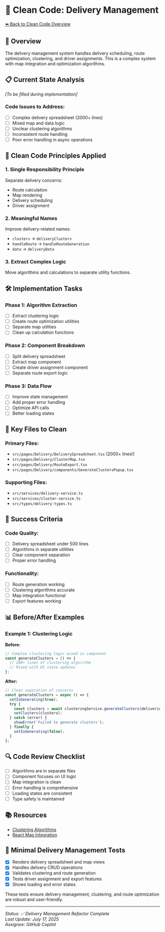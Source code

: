 # 🚚 Clean Code: Delivery Management
[⬅️ Back to Clean Code Overview](./clean-code.md)

## 🎯 Overview
The delivery management system handles delivery scheduling, route optimization, clustering, and driver assignments. This is a complex system with map integration and optimization algorithms.

## 📋 Current State Analysis
*[To be filled during implementation]*

### Code Issues to Address:
- [ ] Complex delivery spreadsheet (2000+ lines)
- [ ] Mixed map and data logic
- [ ] Unclear clustering algorithms
- [ ] Inconsistent route handling
- [ ] Poor error handling in async operations

## 🧹 Clean Code Principles Applied

### 1. **Single Responsibility Principle**
Separate delivery concerns:
- Route calculation
- Map rendering
- Delivery scheduling
- Driver assignment

### 2. **Meaningful Names**
Improve delivery-related names:
- `clusters` → `deliveryClusters`
- `handleRoute` → `handleRouteGeneration`
- `data` → `deliveryData`

### 3. **Extract Complex Logic**
Move algorithms and calculations to separate utility functions.

## 🛠️ Implementation Tasks

### Phase 1: Algorithm Extraction
- [ ] Extract clustering logic
- [ ] Create route optimization utilities
- [ ] Separate map utilities
- [ ] Clean up calculation functions

### Phase 2: Component Breakdown
- [ ] Split delivery spreadsheet
- [ ] Extract map component
- [ ] Create driver assignment component
- [ ] Separate route export logic

### Phase 3: Data Flow
- [ ] Improve state management
- [ ] Add proper error handling
- [ ] Optimize API calls
- [ ] Better loading states

## 📝 Key Files to Clean

### Primary Files:
- `src/pages/Delivery/DeliverySpreadsheet.tsx` (2000+ lines!)
- `src/pages/Delivery/ClusterMap.tsx`
- `src/pages/Delivery/RouteExport.tsx`
- `src/pages/Delivery/components/GenerateClustersPopup.tsx`

### Supporting Files:
- `src/services/delivery-service.ts`
- `src/services/cluster-service.ts`
- `src/types/delivery-types.ts`

## 🎯 Success Criteria

### Code Quality:
- [ ] Delivery spreadsheet under 500 lines
- [ ] Algorithms in separate utilities
- [ ] Clear component separation
- [ ] Proper error handling

### Functionality:
- [ ] Route generation working
- [ ] Clustering algorithms accurate
- [ ] Map integration functional
- [ ] Export features working

## 📊 Before/After Examples

### Example 1: Clustering Logic
**Before:**
```typescript
// Complex clustering logic mixed in component
const generateClusters = () => {
  // 200+ lines of clustering algorithm
  // Mixed with UI state updates
};
```

**After:**
```typescript
// Clean separation of concerns
const generateClusters = async () => {
  setIsGenerating(true);
  try {
    const clusters = await clusteringService.generateClusters(deliveries);
    setClusters(clusters);
  } catch (error) {
    showError('Failed to generate clusters');
  } finally {
    setIsGenerating(false);
  }
};
```

## 🔍 Code Review Checklist

- [ ] Algorithms are in separate files
- [ ] Component focuses on UI logic
- [ ] Map integration is clean
- [ ] Error handling is comprehensive
- [ ] Loading states are consistent
- [ ] Type safety is maintained

## 📚 Resources

- [Clustering Algorithms](https://en.wikipedia.org/wiki/Cluster_analysis)
- [React Map Integration](https://react-leaflet.js.org/)

## 🧪 Minimal Delivery Management Tests

- [x] Renders delivery spreadsheet and map views
- [x] Handles delivery CRUD operations
- [x] Validates clustering and route generation
- [x] Tests driver assignment and export features
- [x] Shows loading and error states

These tests ensure delivery management, clustering, and route optimization are robust and user-friendly.

---

*Status: ✅ Delivery Management Refactor Complete*  
*Last Update: July 17, 2025*  
*Assignee: GitHub Copilot*
